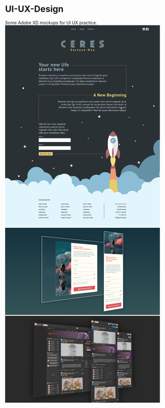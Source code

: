 # UI-UX-Design

Some Adobe XD mockups for UI UX practice.
![Asteroid](https://github.com/dannyvaneeckhoutte/UI-UX-Design/blob/master/Landing%20Page%20Asteroid%20.png)
![Space Colony](https://github.com/dannyvaneeckhoutte/UI-UX-Design/blob/master/Signup%20Space%20Colony/Space%20Full.png)
![Reddit Redesign](https://github.com/dannyvaneeckhoutte/UI-UX-Design/blob/master/Reddit%20Redesign.png)
